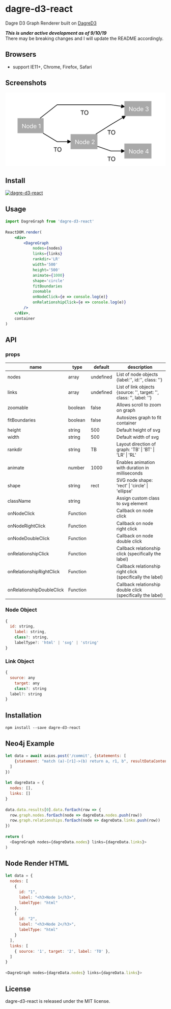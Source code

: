 # dagre-d3-react

Dagre D3 Graph Renderer built on [DagreD3](https://github.com/dagrejs/dagre-d3)

**_This is under active development as of 9/10/19_**<br>
There may be breaking changes and I will update the README accordingly.

## Browsers

- support IE11+, Chrome, Firefox, Safari

## Screenshots

<img src="./screenshots/example.png" />

## Install

[![dagre-d3-react](https://nodei.co/npm/dagre-d3-react.png)](https://www.npmjs.com/package/dagre-d3-react)

## Usage

```jsx
import DagreGraph from 'dagre-d3-react'

ReactDOM.render(
	<div>
		<DagreGraph
			nodes={nodes}
			links={links}
			rankdir='LR'
			width='500'
			height='500'
			animate={1000}
			shape='circle'
			fitBoundaries
			zoomable
			onNodeClick={e => console.log(e)}
			onRelationshipClick={e => console.log(e)}
		/>
	</div>,
	container
)
```

## API

### props

<table class="table table-bordered table-striped">
  <thead>
  <tr>
    <th style="width: 100px;">name</th>
    <th style="width: 50px;">type</th>
    <th style="width: 50px;">default</th>
    <th>description</th>
  </tr>
  </thead>
  <tbody>
    <tr>
      <td>nodes</td>
      <td>array</td>
      <td>undefined</td>
      <td>List of node objects {label:'', id:'', class: ''}</td>
    </tr>
    <tr>
      <td>links</td>
      <td>array</td>
      <td>undefined</td>
      <td>List of link objects {source: '', target: '', class: '', label: ''}</td>
    </tr>
    <tr>
      <td>zoomable</td>
      <td>boolean</td>
      <td>false</td>
      <td>Allows scroll to zoom on graph</td>
    </tr>
    <tr>
      <td>fitBoundaries</td>
      <td>boolean</td>
      <td>false</td>
      <td>Autosizes graph to fit container</td>
    </tr>
    <tr>
		  <td>height</td>
		  <td>string</td>
		  <td>500</td>
		  <td>Default height of svg</td>
		</tr>
    <tr>
      <td>width</td>
      <td>string</td>
      <td>500</td>
      <td>Default width of svg</td>
    </tr>
    <tr>
      <td>rankdir</td>
      <td>string</td>
      <td>TB</td>
      <td>Layout direction of graph: 'TB' | 'BT' | 'LR' | 'RL'</td>
    </tr>
    <tr>
      <td>animate</td>
      <td>number</td>
      <td>1000</td>
      <td>Enables animation with duration in milliseconds</td>
    </tr>
    <tr>
      <td>shape</td>
      <td>string</td>
      <td>rect</td>
      <td>SVG node shape: 'rect' | 'circle' | 'ellipse'</td>
    </tr>
    <tr>
      <td>className</td>
      <td>string</td>
      <td></td>
      <td>Assign custom class to svg element</td>
    </tr>
    <tr>
      <td>onNodeClick</td>
      <td>Function</td>
      <td></td>
      <td>Callback on node click</td>
    </tr>
    <tr>
      <td>onNodeRightClick</td>
      <td>Function</td>
      <td></td>
      <td>Callback on node right click</td>
    </tr>
    <tr>
      <td>onNodeDoubleClick</td>
      <td>Function</td>
      <td></td>
      <td>Callback on node double click</td>
    </tr>
    <tr>
      <td>onRelationshipClick</td>
      <td>Function</td>
      <td></td>
      <td>Callback relationship click (specifically the label)</td>
    </tr>
    <tr>
      <td>onRelationshipRightClick</td>
      <td>Function</td>
      <td></td>
      <td>Callback relationship right click (specifically the label)</td>
    </tr>
    <tr>
      <td>onRelationshipDoubleClick</td>
      <td>Function</td>
      <td></td>
      <td>Callback relationship double click (specifically the label)</td>
    </tr>
  </tbody>
</table>

### Node Object

```javascript
{
  id: string,
	label: string,
	class?: string,
	labelType?: 'html' | 'svg' | 'string'
}
```

### Link Object

```javascript
{
  source: any
	target: any
	class?: string
  label?: string
}
```

## Installation

```
npm install --save dagre-d3-react
```

<!-- ## Development

```
npm install
npm start
``` -->

## Neo4j Example

```javascript
let data = await axios.post('/commit', {statements: [
    {statement: "match (a)-[r1]->(b) return a, r1, b", resultDataContents: ['graph']}
  ]
})

let dagreData = {
  nodes: [],
  links: []
}

data.data.results[0].data.forEach(row => {
  row.graph.nodes.forEach(node => dagreData.nodes.push(row))
  row.graph.relationships.forEach(node => dagreData.links.push(row))
})

return (
  <DagreGraph nodes={dagreData.nodes} links={dagreData.links}>
)
```

## Node Render HTML

```javascript
let data = {
  nodes: [
    {
      id: "1",
      label: "<h3>Node 1</h3>",
      labelType: "html"
    },
    {
      id: "2",
      label: "<h3>Node 2</h3>",
      labelType: "html"
    }
  ],
  links: [
    { source: '1', target: '2', label: 'TO' },
  ]
}

<DagreGraph nodes={dagreData.nodes} links={dagreData.links}>
```

## License

dagre-d3-react is released under the MIT license.
